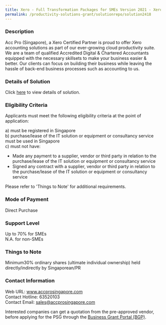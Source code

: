 ```yaml
---
title: Xero - Full Transformation Packages for SMEs Version 2021 - Xero Premium - Full Digital Transformation Package - Basic 
permalink: /productivity-solutions-grant/solutionrepo/solution2418
---
```


### Description

Acc Pro (Singapore), a Xero Certified Partner is proud to offer Xero accounting solutions as part of our ever-growing cloud productivity suite. We are a team of qualified Accredited Digital & Chartered Accountants equipped with the necessary skillsets to make your business easier & better. Our clients can focus on building their business while leaving the hassle of back-end business processes such as accounting to us.

### Details of Solution

Click <a href='https://www.gobusiness.gov.sg/images/psg/Acc_Pro_Xero_20210222_Desensitised_Annex_3_Part_2.pdf' target='_blank' rel='noopener'>here</a> to view details of solution.

### Eligibility Criteria

Applicants must meet the following eligibility criteria at the point of application:

a) must be registered in Singapore <br>
b) purchase/lease of the IT solution or equipment or consultancy service must be used in Singapore <br>
c) must not have:
- Made any payment to a supplier, vendor or third party in relation to the purchase/lease of the IT solution or equipment or consultancy service
- Signed any contract with a supplier, vendor or third party in relation to the purchase/lease of the IT solution or equipment or consultancy service

Please refer to 'Things to Note' for additional requirements.

### Mode of Payment
Direct Purchase

### Support Level
Up to 70% for SMEs <br>
N.A. for non-SMEs

### Things to Note
 Minimum30% ordinary shares (ultimate individual ownership) held directly/indirectly by Singaporean/PR

### Contact Information
Web URL: www.accprosingapore.com <br>Contact Hotline: 63520103 <br>Contact Email: sales@accprosingapore.com <br>

Interested companies can get a quotation from the pre-approved vendor, before applying for the PSG through the <a target='_blank' rel='noopener' href='https://www.businessgrants.gov.sg/'>Business Grant Portal (BGP)</a>.
